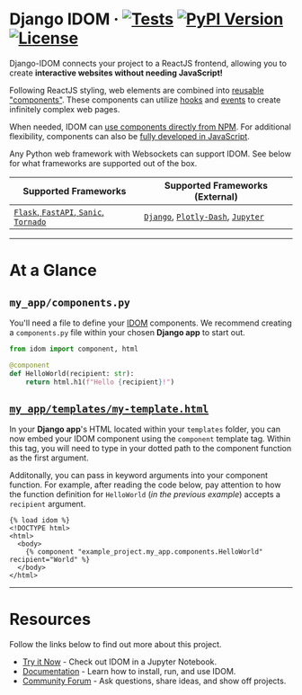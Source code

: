<!--header-start-->

# Django IDOM &middot; [![Tests](https://github.com/idom-team/django-idom/workflows/Test/badge.svg?event=push)](https://github.com/idom-team/django-idom/actions?query=workflow%3ATest) [![PyPI Version](https://img.shields.io/pypi/v/django-idom.svg)](https://pypi.python.org/pypi/django-idom) [![License](https://img.shields.io/badge/License-MIT-purple.svg)](https://github.com/idom-team/django-idom/blob/main/LICENSE)

<!--header-end-->
<!--intro-start-->

Django-IDOM connects your project to a ReactJS frontend, allowing you to create **interactive websites without needing JavaScript!**

Following ReactJS styling, web elements are combined into [reusable "components"](https://idom-docs.herokuapp.com/docs/guides/creating-interfaces/your-first-components/index.html#parametrizing-components). These components can utilize [hooks](https://idom-docs.herokuapp.com/docs/reference/hooks-api.html) and [events](https://idom-docs.herokuapp.com/docs/guides/adding-interactivity/responding-to-events/index.html#async-event-handlers) to create infinitely complex web pages.

When needed, IDOM can [use components directly from NPM](https://idom-docs.herokuapp.com/docs/guides/escape-hatches/javascript-components.html#dynamically-loaded-components). For additional flexibility, components can also be [fully developed in JavaScript](https://idom-docs.herokuapp.com/docs/guides/escape-hatches/javascript-components.html#custom-javascript-components).

Any Python web framework with Websockets can support IDOM. See below for what frameworks are supported out of the box.

| Supported Frameworks                                                                                                                                    | Supported Frameworks (External)                                                                                                                                       |
| ------------------------------------------------------------------------------------------------------------------------------------------------------- | --------------------------------------------------------------------------------------------------------------------------------------------------------------------- |
| [`Flask`, `FastAPI`, `Sanic`, `Tornado`](https://idom-docs.herokuapp.com/docs/guides/getting-started/installing-idom.html#officially-supported-servers) | [`Django`](https://github.com/idom-team/django-idom), [`Plotly-Dash`](https://github.com/idom-team/idom-dash), [`Jupyter`](https://github.com/idom-team/idom-jupyter) |

<!--intro-end-->

---

# At a Glance

## `my_app/components.py`

<!--py-header-start-->

You'll need a file to define your [IDOM](https://github.com/idom-team/idom) components. We recommend creating a `components.py` file within your chosen **Django app** to start out.

<!--py-header-end-->
<!--py-code-start-->

```python title="components.py"
from idom import component, html

@component
def HelloWorld(recipient: str):
    return html.h1(f"Hello {recipient}!")
```

<!--py-code-end-->

## [`my_app/templates/my-template.html`](https://docs.djangoproject.com/en/dev/topics/templates/)

<!--html-header-start-->

In your **Django app**'s HTML located within your `templates` folder, you can now embed your IDOM component using the `component` template tag. Within this tag, you will need to type in your dotted path to the component function as the first argument.

Additonally, you can pass in keyword arguments into your component function. For example, after reading the code below, pay attention to how the function definition for `HelloWorld` (_in the previous example_) accepts a `recipient` argument.

<!--html-header-end-->
<!--html-code-start-->

```jinja title="my-template.html"
{% load idom %}
<!DOCTYPE html>
<html>
  <body>
    {% component "example_project.my_app.components.HelloWorld" recipient="World" %}
  </body>
</html>
```

<!--html-code-end-->

---

# Resources

<!--resources-start-->

Follow the links below to find out more about this project.

-   [Try it Now](https://mybinder.org/v2/gh/idom-team/idom-jupyter/main?urlpath=lab/tree/notebooks/introduction.ipynb) - Check out IDOM in a Jupyter Notebook.
-   [Documentation](https://idom-team.github.io/django-idom) - Learn how to install, run, and use IDOM.
-   [Community Forum](https://github.com/idom-team/idom/discussions) - Ask questions, share ideas, and show off projects.
<!--resources-end-->
